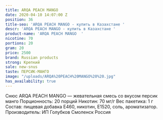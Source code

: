 ```yaml
---
title: ARQA PEACH MANGO
date: 2020-04-10 14:07:00 Z
position: 36
title-seo: 'ARQA PEACH MANGO - купить в Казахстане '
descr: 'ARQA PEACH MANGO - купить в Казахстане '
product-name: 'ARQA PEACH MANGO  '
nicotine: 70
portions: 20
gram: 20
price: 2500
brand: Russian products
strong: Крепкий
sale: new-snus
taste: ПЕРСИК-МАНГО
image: "/uploads/ARQA%20PEACH%20MANGO%20%20.jpg"
has_availability: true
---
```


Снюс ARQA PEACH MANGO   — жевательная смесь со вкусом персик манго Порционность: 20 порций Никотин: 70 мг/г Вес пакетика: 1 г Состав: пищевая добавка E460, никотин, E1520, соль, ароматизатор. Производитель: ИП Голубков Смоленск Россия